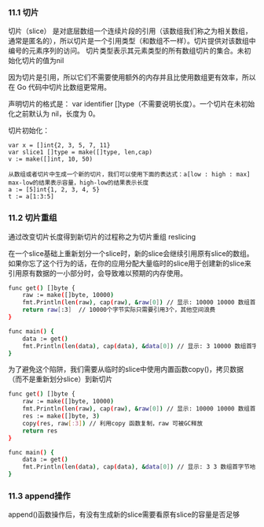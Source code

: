 ### 11.1 切片

切片（slice） 是对底层数组一个连续片段的引用（该数组我们称之为相关数组，通常是匿名的），所以切片是一个引用类型（和数组不一样）。切片提供对该数组中编号的元素序列的访问。 切片类型表示其元素类型的所有数组切片的集合。未初始化切片的值为nil

因为切片是引用，所以它们不需要使用额外的内存并且比使用数组更有效率，所以在 Go 代码中切片比数组更常用。

声明切片的格式是： var identifier []type（不需要说明长度）。一个切片在未初始化之前默认为 nil，长度为 0。

切片初始化：

    var x = []int{2, 3, 5, 7, 11}
    var slice1 []type = make([]type, len,cap)
    v := make([]int, 10, 50)

    从数组或者切片中生成一个新的切片，我们可以使用下面的表达式：a[low : high : max] max-low的结果表示容量，high-low的结果表示长度
    a := [5]int{1, 2, 3, 4, 5}
    t := a[1:3:5]


### 11.2 切片重组

通过改变切片长度得到新切片的过程称之为切片重组 reslicing

在一个slice基础上重新划分一个slice时，新的slice会继续引用原有slice的数组。如果你忘了这个行为的话，在你的应用分配大量临时的slice用于创建新的slice来引用原有数据的一小部分时，会导致难以预期的内存使用。

```bash
func get() []byte {  
    raw := make([]byte, 10000)
    fmt.Println(len(raw), cap(raw), &raw[0]) // 显示: 10000 10000 数组首字节地址
    return raw[:3]  // 10000个字节实际只需要引用3个，其他空间浪费
}

func main() {  
    data := get()
    fmt.Println(len(data), cap(data), &data[0]) // 显示: 3 10000 数组首字节地址
}
```
为了避免这个陷阱，我们需要从临时的slice中使用内置函数copy()，拷贝数据（而不是重新划分slice）到新切片

```bash
func get() []byte {
    raw := make([]byte, 10000)
    fmt.Println(len(raw), cap(raw), &raw[0]) // 显示: 10000 10000 数组首字节地址
    res := make([]byte, 3)
    copy(res, raw[:3]) // 利用copy 函数复制，raw 可被GC释放
    return res
}

func main() {
    data := get()
    fmt.Println(len(data), cap(data), &data[0]) // 显示: 3 3 数组首字节地址
}
```

### 11.3 append操作

append()函数操作后，有没有生成新的slice需要看原有slice的容量是否足够


